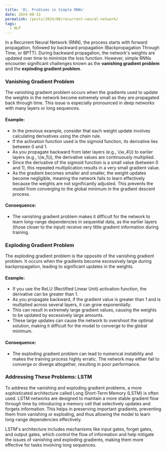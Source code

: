 ```yaml
---
title: '8\. Problems in Simple RNNs'
date: 2024-08-31
permalink: /posts/2024/08/recurrent-neural-network/
tags:
  - NLP
---
```



In a Recurrent Neural Network (RNN), the process starts with forward propagation, followed by backward propagation (Backpropagation Through Time, or BPTT). During backward propagation, the network's weights are updated over time to minimize the loss function. However, simple RNNs encounter significant challenges known as the **vanishing gradient problem** and the **exploding gradient problem**.

### Vanishing Gradient Problem

The vanishing gradient problem occurs when the gradients used to update the weights in the network become extremely small as they are propagated back through time. This issue is especially pronounced in deep networks with many layers or long sequences.

#### Example:

- In the previous example, consider that each weight update involves calculating derivatives using the chain rule.
- If the activation function used is the sigmoid function, its derivative lies between 0 and 1.
- As you propagate backward from later layers (e.g., \\(w_4\\)) to earlier layers (e.g., \\(w_1\\)), the derivative values are continuously multiplied.
- Since the derivative of the sigmoid function is a small value (between 0 and 1), this repeated multiplication results in a very small gradient value.
- As the gradient becomes smaller and smaller, the weight updates become negligible, meaning the network fails to learn effectively because the weights are not significantly adjusted. This prevents the model from converging to the global minimum in the gradient descent process.

#### Consequence:

- The vanishing gradient problem makes it difficult for the network to learn long-range dependencies in sequential data, as the earlier layers (those closer to the input) receive very little gradient information during training.

### Exploding Gradient Problem

The exploding gradient problem is the opposite of the vanishing gradient problem. It occurs when the gradients become excessively large during backpropagation, leading to significant updates in the weights.

#### Example:

- If you use the ReLU (Rectified Linear Unit) activation function, the derivative can be greater than 1.
- As you propagate backward, if the gradient value is greater than 1 and is multiplied across several layers, it can grow exponentially.
- This can result in extremely large gradient values, causing the weights to be updated by excessively large amounts.
- These large updates can cause the network to overshoot the optimal solution, making it difficult for the model to converge to the global minimum.

#### Consequence:

- The exploding gradient problem can lead to numerical instability and makes the training process highly erratic. The network may either fail to converge or diverge altogether, resulting in poor performance.

### Addressing These Problems: LSTM

To address the vanishing and exploding gradient problems, a more sophisticated architecture called Long Short-Term Memory (LSTM) is often used. LSTM networks are designed to maintain a more stable gradient flow through time by introducing a memory cell that selectively updates and forgets information. This helps in preserving important gradients, preventing them from vanishing or exploding, and thus allowing the model to learn long-range dependencies effectively.

LSTM's architecture includes mechanisms like input gates, forget gates, and output gates, which control the flow of information and help mitigate the issues of vanishing and exploding gradients, making them more effective for tasks involving long sequences.
